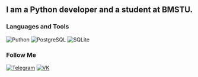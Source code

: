 ## I am a Python developer and a student at BMSTU.

### Languages and Tools
![Puthon](https://img.shields.io/badge/-Python-090909?style=for-the-badge&logo=python)
![PostgreSQL](https://img.shields.io/badge/-PostgreSQL-090909?style=for-the-badge&logo=PostgreSQL)
![SQLite](https://img.shields.io/badge/-SQLite-090909?style=for-the-badge&logo=SQLite)

### Follow Me
[![Telegram](https://img.shields.io/badge/-Telegram-090909?style=for-the-badge&logo=Telegram)](https://t.me/abdurakhmanov777)
[![VK](https://img.shields.io/badge/-Vkontakte-090909?style=for-the-badge&logo=VK)](https://vk.com/abdurakhmanov___777)
